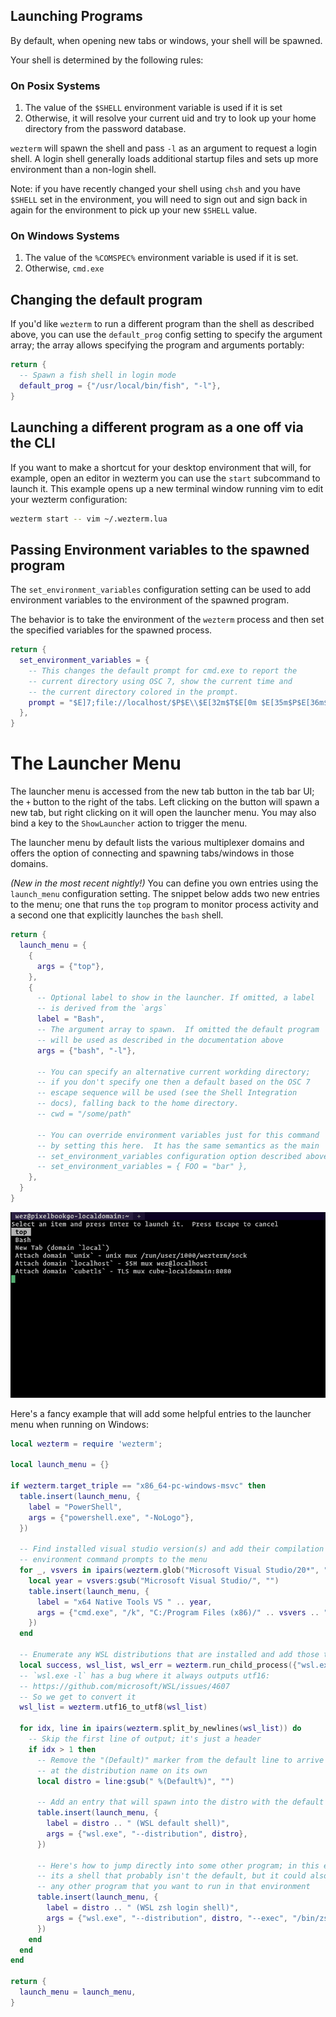 ## Launching Programs

By default, when opening new tabs or windows, your shell will be spawned.

Your shell is determined by the following rules:

### On Posix Systems

1. The value of the `$SHELL` environment variable is used if it is set
2. Otherwise, it will resolve your current uid and try to look up your
   home directory from the password database.

`wezterm` will spawn the shell and pass `-l` as an argument to request
a login shell.  A login shell generally loads additional startup files
and sets up more environment than a non-login shell.

Note: if you have recently changed your shell using `chsh` and you
have `$SHELL` set in the environment, you will need to sign out and
sign back in again for the environment to pick up your new `$SHELL`
value.

### On Windows Systems

1. The value of the `%COMSPEC%` environment variable is used if it is set.
2. Otherwise, `cmd.exe`

## Changing the default program

If you'd like `wezterm` to run a different program than the shell as
described above, you can use the `default_prog` config setting to specify
the argument array; the array allows specifying the program and arguments
portably:

```lua
return {
  -- Spawn a fish shell in login mode
  default_prog = {"/usr/local/bin/fish", "-l"},
}
```

## Launching a different program as a one off via the CLI

If you want to make a shortcut for your desktop environment that will,
for example, open an editor in wezterm you can use the `start` subcommand
to launch it.  This example opens up a new terminal window running vim
to edit your wezterm configuration:

```bash
wezterm start -- vim ~/.wezterm.lua
```

## Passing Environment variables to the spawned program

The `set_environment_variables` configuration setting can be used to
add environment variables to the environment of the spawned program.

The behavior is to take the environment of the `wezterm` process
and then set the specified variables for the spawned process.

```lua
return {
  set_environment_variables = {
    -- This changes the default prompt for cmd.exe to report the
    -- current directory using OSC 7, show the current time and
    -- the current directory colored in the prompt.
    prompt = "$E]7;file://localhost/$P$E\\$E[32m$T$E[0m $E[35m$P$E[36m$_$G$E[0m "
  },
}
```

# The Launcher Menu

The launcher menu is accessed from the new tab button in the tab bar UI; the
`+` button to the right of the tabs.  Left clicking on the button will spawn
a new tab, but right clicking on it will open the launcher menu.  You may also
bind a key to the `ShowLauncher` action to trigger the menu.

The launcher menu by default lists the various multiplexer domains and offers
the option of connecting and spawning tabs/windows in those domains.

*(New in the most recent nightly!)* You can define you own entries using the
`launch_menu` configuration setting.  The snippet below adds two new entries to
the menu; one that runs the `top` program to monitor process activity and a
second one that explicitly launches the `bash` shell.

```lua
return {
  launch_menu = {
    {
      args = {"top"},
    },
    {
      -- Optional label to show in the launcher. If omitted, a label
      -- is derived from the `args`
      label = "Bash",
      -- The argument array to spawn.  If omitted the default program
      -- will be used as described in the documentation above
      args = {"bash", "-l"},

      -- You can specify an alternative current workding directory;
      -- if you don't specify one then a default based on the OSC 7
      -- escape sequence will be used (see the Shell Integration
      -- docs), falling back to the home directory.
      -- cwd = "/some/path"

      -- You can override environment variables just for this command
      -- by setting this here.  It has the same semantics as the main
      -- set_environment_variables configuration option described above
      -- set_environment_variables = { FOO = "bar" },
    },
  }
}
```

<img src="../screenshots/launch-menu.png" alt="Screenshot">

Here's a fancy example that will add some helpful entries to the launcher
menu when running on Windows:

```lua
local wezterm = require 'wezterm';

local launch_menu = {}

if wezterm.target_triple == "x86_64-pc-windows-msvc" then
  table.insert(launch_menu, {
    label = "PowerShell",
    args = {"powershell.exe", "-NoLogo"},
  })

  -- Find installed visual studio version(s) and add their compilation
  -- environment command prompts to the menu
  for _, vsvers in ipairs(wezterm.glob("Microsoft Visual Studio/20*", "C:/Program Files (x86)")) do
    local year = vsvers:gsub("Microsoft Visual Studio/", "")
    table.insert(launch_menu, {
      label = "x64 Native Tools VS " .. year,
      args = {"cmd.exe", "/k", "C:/Program Files (x86)/" .. vsvers .. "/BuildTools/VC/Auxiliary/Build/vcvars64.bat"},
    })
  end

  -- Enumerate any WSL distributions that are installed and add those to the menu
  local success, wsl_list, wsl_err = wezterm.run_child_process({"wsl.exe", "-l"})
  -- `wsl.exe -l` has a bug where it always outputs utf16:
  -- https://github.com/microsoft/WSL/issues/4607
  -- So we get to convert it
  wsl_list = wezterm.utf16_to_utf8(wsl_list)

  for idx, line in ipairs(wezterm.split_by_newlines(wsl_list)) do
    -- Skip the first line of output; it's just a header
    if idx > 1 then
      -- Remove the "(Default)" marker from the default line to arrive
      -- at the distribution name on its own
      local distro = line:gsub(" %(Default%)", "")

      -- Add an entry that will spawn into the distro with the default shell
      table.insert(launch_menu, {
        label = distro .. " (WSL default shell)",
        args = {"wsl.exe", "--distribution", distro},
      })

      -- Here's how to jump directly into some other program; in this example
      -- its a shell that probably isn't the default, but it could also be
      -- any other program that you want to run in that environment
      table.insert(launch_menu, {
        label = distro .. " (WSL zsh login shell)",
        args = {"wsl.exe", "--distribution", distro, "--exec", "/bin/zsh", "-l"},
      })
    end
  end
end

return {
  launch_menu = launch_menu,
}
```
